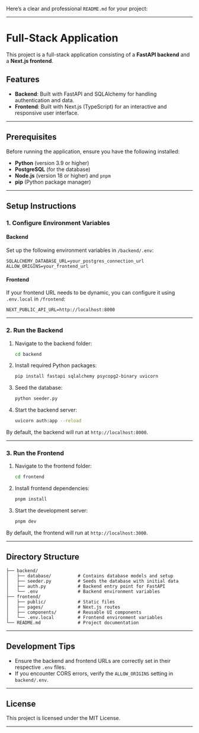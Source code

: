 Here’s a clear and professional `README.md` for your project:

---

# Full-Stack Application

This project is a full-stack application consisting of a **FastAPI backend** and a **Next.js frontend**.

## Features

- **Backend**: Built with FastAPI and SQLAlchemy for handling authentication and data.
- **Frontend**: Built with Next.js (TypeScript) for an interactive and responsive user interface.

---

## Prerequisites

Before running the application, ensure you have the following installed:

- **Python** (version 3.9 or higher)
- **PostgreSQL** (for the database)
- **Node.js** (version 18 or higher) and `pnpm`
- **pip** (Python package manager)

---

## Setup Instructions

### 1. Configure Environment Variables

#### Backend

Set up the following environment variables in `/backend/.env`:

```env
SQLALCHEMY_DATABASE_URL=your_postgres_connection_url
ALLOW_ORIGINS=your_frontend_url
```

#### Frontend

If your frontend URL needs to be dynamic, you can configure it using `.env.local` in `/frontend`:

```env
NEXT_PUBLIC_API_URL=http://localhost:8000
```

---

### 2. Run the Backend

1. Navigate to the backend folder:

   ```bash
   cd backend
   ```

2. Install required Python packages:

   ```bash
   pip install fastapi sqlalchemy psycopg2-binary uvicorn
   ```

3. Seed the database:

   ```bash
   python seeder.py
   ```

4. Start the backend server:
   ```bash
   uvicorn auth:app --reload
   ```

By default, the backend will run at `http://localhost:8000`.

---

### 3. Run the Frontend

1. Navigate to the frontend folder:

   ```bash
   cd frontend
   ```

2. Install frontend dependencies:

   ```bash
   pnpm install
   ```

3. Start the development server:
   ```bash
   pnpm dev
   ```

By default, the frontend will run at `http://localhost:3000`.

---

## Directory Structure

```
├── backend/
│   ├── database/          # Contains database models and setup
│   ├── seeder.py          # Seeds the database with initial data
│   ├── auth.py            # Backend entry point for FastAPI
│   └── .env               # Backend environment variables
├── frontend/
│   ├── public/            # Static files
│   ├── pages/             # Next.js routes
│   ├── components/        # Reusable UI components
│   └── .env.local         # Frontend environment variables
└── README.md              # Project documentation
```

---

## Development Tips

- Ensure the backend and frontend URLs are correctly set in their respective `.env` files.
- If you encounter CORS errors, verify the `ALLOW_ORIGINS` setting in `backend/.env`.

---

## License

This project is licensed under the MIT License.

---
